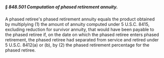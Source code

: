 ##### § 848.501 Computation of phased retirement annuity. #####

A phased retiree's phased retirement annuity equals the product obtained by multiplying (1) the amount of annuity computed under 5 U.S.C. 8415, excluding reduction for survivor annuity, that would have been payable to the phased retiree if, on the date on which the phased retiree enters phased retirement, the phased retiree had separated from service and retired under 5 U.S.C. 8412(a) or (b), by (2) the phased retirement percentage for the phased retiree.